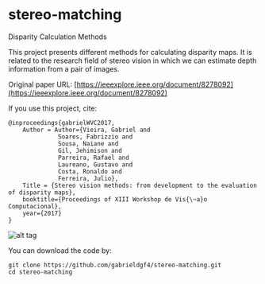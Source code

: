 # stereo-matching
Disparity Calculation Methods

This project presents different methods for calculating disparity maps. It is related to the research field of stereo vision in which we can estimate depth information from a pair of images.

Original paper URL: [https://ieeexplore.ieee.org/document/8278092](https://ieeexplore.ieee.org/document/8278092)

If you use this project, cite:

    @inproceedings{gabrielWVC2017,
        Author = Author={Vieira, Gabriel and 
                  Soares, Fabrizzio and 
                  Sousa, Naiane and 
                  Gil, Jehimison and 
                  Parreira, Rafael and 
                  Laureano, Gustavo and 
                  Costa, Ronaldo and 
                  Ferreira, Julio},
        Title = {Stereo vision methods: from development to the evaluation of disparity maps},
        booktitle={Proceedings of XIII Workshop de Vis{\~a}o Computacional},
        year={2017}
    }

![alt tag](https://user-images.githubusercontent.com/63321757/131570382-8780f64e-7e8b-4aa8-bae2-0b1926499ad7.png)

You can download the code by:

    git clone https://github.com/gabrieldgf4/stereo-matching.git
    cd stereo-matching

